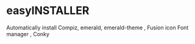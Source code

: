 # easyINSTALLER
Automatically install Compiz, emerald, emerald-theme , Fusion icon Font manager , Conky

